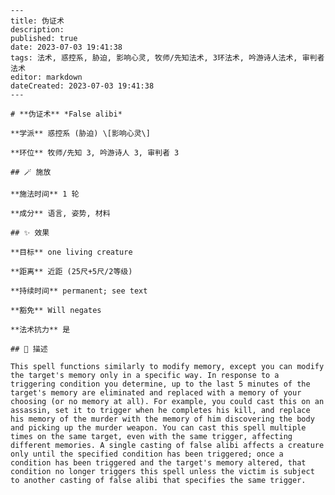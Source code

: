 
    ---
    title: 伪证术
    description: 
    published: true
    date: 2023-07-03 19:41:38
    tags: 法术, 惑控系, 胁迫, 影响心灵, 牧师/先知法术, 3环法术, 吟游诗人法术, 审判者法术
    editor: markdown
    dateCreated: 2023-07-03 19:41:38
    ---

    # **伪证术** *False alibi*

    **学派** 惑控系 (胁迫) \[影响心灵\] 

    **环位** 牧师/先知 3, 吟游诗人 3, 审判者 3

    ## 🪄 施放

    **施法时间** 1 轮

    **成分** 语言, 姿势, 材料

    ## ✨ 效果 

    **目标** one living creature 

    **距离** 近距 (25尺+5尺/2等级)  

    **持续时间** permanent; see text 

    **豁免** Will negates

    **法术抗力** 是

    ## 📖 描述

    This spell functions similarly to modify memory, except you can modify the target's memory only in a specific way. In response to a triggering condition you determine, up to the last 5 minutes of the target's memory are eliminated and replaced with a memory of your choosing (or no memory at all). For example, you could cast this on an assassin, set it to trigger when he completes his kill, and replace his memory of the murder with the memory of him discovering the body and picking up the murder weapon. You can cast this spell multiple times on the same target, even with the same trigger, affecting different memories. A single casting of false alibi affects a creature only until the specified condition has been triggered; once a condition has been triggered and the target's memory altered, that condition no longer triggers this spell unless the victim is subject to another casting of false alibi that specifies the same trigger.
    